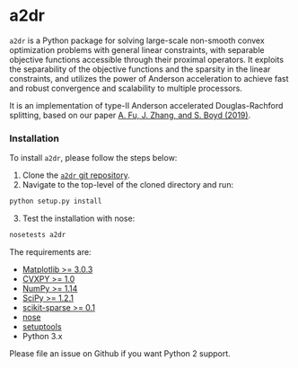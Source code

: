 # a2dr

`a2dr` is a Python package for solving large-scale non-smooth convex optimization problems with general linear constraints, with separable objective functions accessible through their proximal operators. It exploits the separability of the objective functions and the sparsity in the linear constraints, and utilizes the power of Anderson acceleration to achieve fast and robust convergence and scalability to multiple processors. 

It is an implementation of type-II Anderson accelerated Douglas-Rachford splitting, based on our paper [A. Fu, J. Zhang, and S. Boyd (2019)](http://www.stanford.edu/~boyd/papers/a2dr.html).

### Installation
To install `a2dr`, please follow the steps below:

1. Clone the [`a2dr` git repository](https://github.com/cvxgrp/a2dr).
2. Navigate to the top-level of the cloned directory and run:

```python
python setup.py install
``` 

3. Test the installation with nose:

```python
nosetests a2dr
```

The requirements are:
* [Matplotlib >= 3.0.3](https://github.com/matplotlib/matplotlib)
* [CVXPY >= 1.0](https://github.com/cvxgrp/cvxpy)
* [NumPy >= 1.14](https://github.com/numpy/numpy)
* [SciPy >= 1.2.1](https://github.com/scipy/scipy)
* [scikit-sparse >= 0.1](https://github.com/scikit-sparse/scikit-sparse)
* [nose](https://nose.readthedocs.io/en/latest/)
* [setuptools](https://github.com/pypa/setuptools)
* Python 3.x

Please file an issue on Github if you want Python 2 support.


